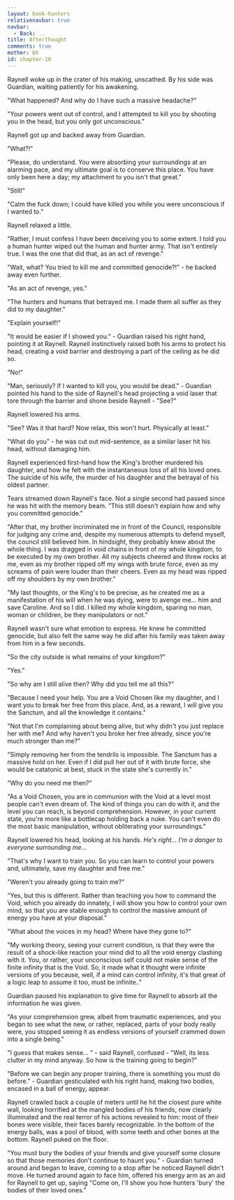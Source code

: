 ```yaml
---
layout: book-hunters
relativenavbar: true
navbar:
  - Back: ..
title: Afterthought
comments: true
mother: bh
id: chapter-10
---
```

Raynell woke up in the crater of his making, unscathed. By his side was Guardian, waiting patiently for his awakening. 

"What happened? And why do I have such a massive headache?"

"Your powers went out of control, and I attempted to kill you by shooting you in the head, but you only got unconscious."

Raynell got up and backed away from Guardian.

"What?!"

"Please, do understand. You were absorbing your surroundings at an alarming pace, and my ultimate goal is to conserve this place. You have only been here a day; my attachment to you isn't that great."

"Still!"

"Calm the fuck down; I could have killed you while you were unconscious if I wanted to."

Raynell relaxed a little.

"Rather, I must confess I have been deceiving you to some extent. I told you a human hunter wiped out the human and hunter army. That isn't entirely true. I was the one that did that, as an act of revenge."

"Wait, what? You tried to kill me and committed genocide?!" - he backed away even further.

"As an act of revenge, yes."

"The hunters and humans that betrayed me. I made them all suffer as they did to my daughter."

"Explain yourself!"

"It would be easier if I showed you." - Guardian raised his right hand, pointing it at Raynell. Raynell instinctively raised both his arms to protect his head, creating a void barrier and destroying a part of the ceiling as he did so.

"No!"

"Man, seriously? If I wanted to kill you, you would be dead." - Guardian pointed his hand to the side of Raynell's head projecting a void laser that tore through the barrier and shone beside Raynell - "See?"

Raynell lowered his arms.

"See? Was it that hard? Now relax, this won't hurt. Physically at least."

"What do you" - he was cut out mid-sentence, as a similar laser hit his head, without damaging him.

Raynell experienced first-hand how the King's brother murdered his daughter, and how he felt with the instantaneous loss of all his loved ones. The suicide of his wife, the murder of his daughter and the betrayal of his oldest partner.

Tears streamed down Raynell's face. Not a single second had passed since he was hit with the memory beam. "This still doesn't explain how and why you committed genocide."

"After that, my brother incriminated me in front of the Council, responsible for judging any crime and, despite my numerous attempts to defend myself, the council still believed him. In hindsight, they probably knew about the whole thing. I was dragged in void chains in front of my whole kingdom, to be executed by my own brother. All my subjects cheered and threw rocks at me, even as my brother ripped off my wings with brute force, even as my screams of pain were louder than their cheers. Even as my head was ripped off my shoulders by my own brother."

"My last thoughts, or the King's to be precise, as he created me as a manifestation of his will when he was dying, were to avenge me... him and save Caroline. And so I did. I killed my whole kingdom, sparing no man, woman or children, be they manipulators or not."

Raynell wasn't sure what emotion to express. He knew he committed genocide, but also felt the same way he did after his family was taken away from him in a few seconds.

"So the city outside is what remains of your kingdom?"

"Yes."

"So why am I still alive then? Why did you tell me all this?"

"Because I need your help. You are a Void Chosen like my daughter, and I want you to break her free from this place. And, as a reward, I will give you the Sanctum, and all the knowledge it contains."

"Not that I'm complaining about being alive, but why didn't you just replace her with me? And why haven't you broke her free already, since you're much stronger than me?"

"Simply removing her from the tendrils is impossible. The Sanctum has a massive hold on her. Even if I did pull her out of it with brute force, she would be catatonic at best, stuck in the state she's currently in."

"Why do you need me then?"

"As a Void Chosen, you are in communion with the Void at a level most people can't even dream of. The kind of things you can do with it, and the level you can reach, is beyond comprehension. However, in your current state, you're more like a bottlecap holding back a nuke. You can't even do the most basic manipulation, without obliterating your surroundings."

Raynell lowered his head, looking at his hands. *He's right... I'm a danger to everyone surrounding me...*

"That's why I want to train you. So you can learn to control your powers and, ultimately, save my daughter and free me."

"Weren't you already going to train me?"

"Yes, but this is different. Rather than teaching you how to command the Void, which you already do innately, I will show you how to control your own mind, so that you are stable enough to control the massive amount of energy you have at your disposal."

"What about the voices in my head? Where have they gone to?"

"My working theory, seeing your current condition, is that they were the result of a shock-like reaction your mind did to all the void energy clashing with it. You, or rather, your unconscious self could not make sense of the finite infinity that is the Void. So, it made what it thought were infinite versions of you because, well, if a mind can control infinity, it's that great of a logic leap to assume it too, must be infinite.."

Guardian paused his explanation to give time for Raynell to absorb all the information he was given.

"As your comprehension grew, albeit from traumatic experiences, and you began to see what the new, or rather, replaced, parts of your body really were, you stopped seeing it as endless versions of yourself crammed down into a single being."

"I guess that makes sense... " - said Raynell, confused - "Well, its less clutter in my mind anyway. So how is the training going to begin?"

"Before we can begin any proper training, there is something you must do before." - Guardian gesticulated with his right hand, making two bodies, encased in a ball of energy, appear. 

Raynell crawled back a couple of meters until he hit the closest pure white wall, looking horrified at the mangled bodies of his friends, now clearly illuminated and the real terror of his actions revealed to him: most of their bones were visible, their faces barely recognizable.  In the bottom of the energy balls, was a pool of blood, with some teeth and other bones at the bottom. Raynell puked on the floor.

"You must bury the bodies of your friends and give yourself some closure so that those memories don't continue to haunt you." - Guardian turned around and began to leave, coming to a stop after he noticed Raynell didn't move. He turned around again to face him, offered his energy arm as an aid for Raynell to get up, saying "Come on, I'll show you how hunters 'bury' the bodies of their loved ones."
